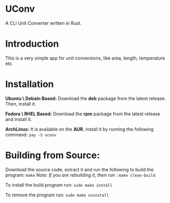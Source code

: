 # UConv
A CLI Unit Converter written in Rust.

# Introduction
This is a very simple app for unit conversions, like area, length, temperature etc.

# Installation
**Ubuntu \ Debain Based:**
Download the **deb** package from the latest release. Then, install it.

**Fedora \ RHEL Based:**
Download the **rpm** package from the latest release and install it.

**ArchLinux:**
It is available on the **AUR**, install it by running the following command:
``yay -S uconv``

# Building from Source:
Download the source code, extract it and run the following to build the program:
``make``
*Note: If you are rebuilding it, then run :* ``make clean-build``

To install the build program run:
``sudo make install``

To remove the program run:
``sudo make uninstall``